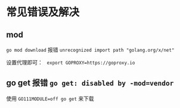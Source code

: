 # 常见错误及解决

## mod

`go mod download` 报错 `unrecognized import path "golang.org/x/net"`

设置代理即可： ` export GOPROXY=https://goproxy.io`

## go get 报错 `go get: disabled by -mod=vendor`

使用 `GO111MODULE=off go get` 来下载